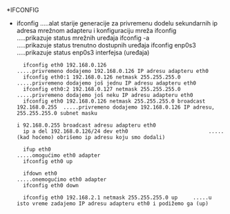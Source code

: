*IFCONFIG

 - ifconfig                                                     .....alat starije generacije za privremenu dodelu sekundarnih ip adresa mrežnom adapteru i 
                                                                     konfiguraciju mreža 
         ifconfig                                                    
         .....prikazuje status mrežnih uređaja
         ifconfig -a                                                 
         .....prikazuje status trenutno dostupnih uređaja
         ifconfig enp0s3                                             
         .....prikazuje status enp0s3 interfejsa (uređaja)
         
         ifconfig eth0 192.168.0.126                            .....privremeno dodajemo 192.168.0.126 IP adresu adapteru eth0 
         ifconfig eth0:1 192.168.0.126 netmask 255.255.255.0    .....privremeno dodajemo još jednu IP adresu adapteru eth0
         ifconfig eth0:2 192.168.0.127 netmask 255.255.255.0    .....privremeno dodajemo još neku IP adresu adapteru eth0
         ifconfig eth0 192.168.0.126 netmask 255.255.255.0 broadcast 192.168.0.255  .....privremeno dodajemo 192.168.0.126 IP adresu, 255.255.255.0 subnet masku  
                                                                                         i 92.168.0.255 broadcast adresu adapteru eth0
         ip a del 192.168.0.126/24 dev eth0                          .....(kad hoćemo) obrišemo ip adresu koju smo dodali)
         
         ifup eth0                                              .....omogućimo eth0 adapter
         ifconfig eth0 up
         
         ifdown eth0                                            .....onemogućimo eth0 adapter
         ifconfig eth0 down
         
         ifconfig eth0 192.168.2.1 netmask 255.255.255.0 up     .....u isto vreme zadajemo IP adresu adapteru eth0 i podižemo ga (up)
    